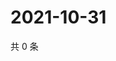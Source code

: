 # 2021-10-31

共 0 条

<!-- BEGIN WEIBO -->
<!-- 最后更新时间 Sun Oct 31 2021 09:59:39 GMT+0800 (China Standard Time) -->

<!-- END WEIBO -->
